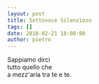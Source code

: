 ```yaml
---
layout: post
title: Sottovoce Silenzioso
tags: []
date: 2010-02-21 18:08:00
author: pietro
---
```

Sappiamo dirci<br/>tutto quello che<br/>a mezz'aria tra te e te.

